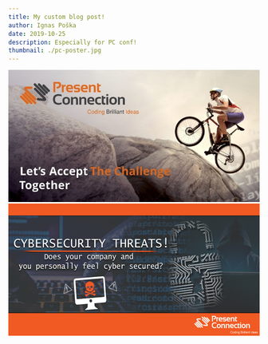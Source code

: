 ```yaml
---
title: My custom blog post!
author: Ignas Poška
date: 2019-10-25
description: Especially for PC conf!
thumbnail: ./pc-poster.jpg
---
```


![pc-poster](./pc-poster.jpg)
![pc-security](./second-image.png)
